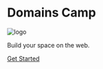 # Domains Camp

![logo](../images/index/kd_logo.png)

Build your space on the web.

[Get Started](#main)